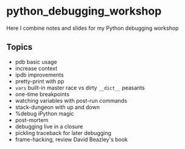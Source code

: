 # python_debugging_workshop

Here I combine notes and slides for my Python debugging workshop

## Topics

* pdb basic usage
* increase context
* ipdb improvements
* pretty-print with pp
* `vars` built-in master race vs dirty `__dict__` peasants
* one-time breakpoints
* watching variables with post-run commands
* stack-dungeon with up and down
* %debug iPython magic
* post-mortem
* debugging live in a closure
* pickling traceback for later debugging
* frame-hacking, review David Beazley's book
